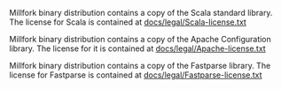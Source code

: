 Millfork binary distribution contains a copy of the Scala standard library.
The license for Scala is contained at [docs/legal/Scala-license.txt](docs/legal/Scala-license.txt)

Millfork binary distribution contains a copy of the Apache Configuration library.
The license for it is contained at [docs/legal/Apache-license.txt](docs/legal/Apache-license.txt)

Millfork binary distribution contains a copy of the Fastparse library.
The license for Fastparse is contained at [docs/legal/Fastparse-license.txt](docs/legal/Fastparse-license.txt)
